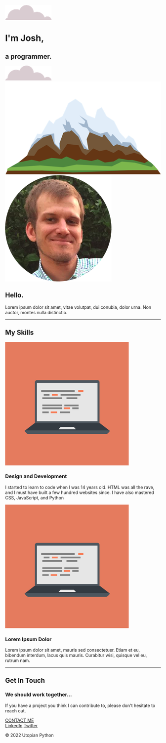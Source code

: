 <html lang="en" dir="ltr">

<head>
  <meta charset="utf-8">
  <link rel="stylesheet" href="css/styles.css">
  <link rel="icon" href="favicon.ico">
  <link rel="preconnect" href="https://fonts.googleapis.com">
  <link rel="preconnect" href="https://fonts.gstatic.com" crossorigin>
  <link href="https://fonts.googleapis.com/css2?family=Merriweather&family=Montserrat&family=Sacramento&display=swap" rel="stylesheet">
</head>
<body>
  <div class="top-container">
    <img class="top-cloud" src="images/cloud.png" alt="cloud-img">
    <h1>I'm Josh,</h1>
    <h2>a <span class="pro">pro</span>grammer.</h2>
    <img class="bottom-cloud" src="images/cloud.png" alt="cloud-img">
    <img class="mountain" src="images/mountain.png" alt="mountain-img">
  </div>

  <div class="middle-container">
    <div class="profile">
      <img src="images/profile.png" alt="flaticon.com img">
      <h2>Hello.</h2>
      <p>Lorem ipsum dolor sit amet, vitae volutpat, dui conubia, dolor urna. Non auctor, montes nulla distinctio.</p>
    </div>
    <hr>
    <div class="skills">
      <h2>My Skills</h2>
      <div class="skill-row">
        <img class="computer-img" src="images/computer.png" alt="computer">
        <h3>Design and Development</h3>
        <p>I started to learn to code when I was 14 years old. HTML was all the rave, and I must have built a few hundred websites since. I have also mastered CSS, JavaScript, and Python</p>
      </div>
      <div class="skill-row">
        <img class="second-img" src="images/computer.png" alt="computer-img">
        <h3>Lorem Ipsum Dolor</h3>
        <p class="second_skill_desc">Lorem ipsum dolor sit amet, mauris sed consectetuer. Etiam et eu, bibendum interdum, lacus quis mauris. Curabitur wisi, quisque vel eu, rutrum nam.</p>
      </div>
    </div>
    <hr>
    <div class="contact-me">
      <h2>Get In Touch</h 2>
      <h3>We should work together...</h3>
      <p>If you have a project you think I can contribute to, please don't
        hesitate to reach out. </p>
      <a class="btn" href="mailto:brudev@mailfence.com">CONTACT ME</a>
    </div>
  </div>


  <div class="bottom-container">
    <a class="footer-link" href="https://www.linkedin.com/">LinkedIn</a>
    <a class="footer-link" href="https://twitter.com/">Twitter</a>
    <p>© 2022 Utopian Python</p>
  </div>


</body>
</html>
